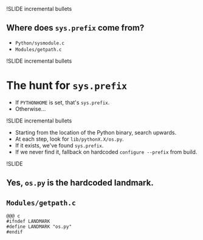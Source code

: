 !SLIDE incremental bullets

## Where does `sys.prefix` come from? ##

* `Python/sysmodule.c`
* `Modules/getpath.c`

!SLIDE incremental bullets

# The hunt for `sys.prefix` #

* If `PYTHONHOME` is set, that's `sys.prefix`.
* Otherwise...

!SLIDE incremental bullets

* Starting from the location of the Python binary, search upwards.
* At each step, look for `lib/pythonX.X/os.py`.
* If it exists, we've found `sys.prefix`.
* If we never find it, fallback on hardcoded `configure --prefix` from build.

!SLIDE

## Yes, `os.py` is the hardcoded landmark. ##

## `Modules/getpath.c` ##

    @@@ c
    #ifndef LANDMARK
    #define LANDMARK "os.py"
    #endif
